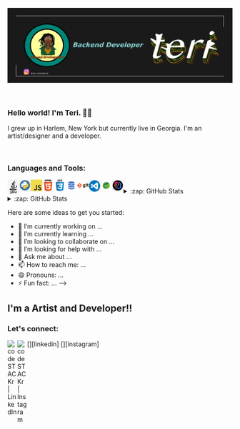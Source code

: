 ![](banner.png)

<br>

### Hello world! I'm Teri. 👋🏿

I grew up in Harlem, New York but currently live in Georgia. I'm an artist/designer and a developer.

<br>

### Languages and Tools:

<img align="left" alt="Java" width="26px" src="images/java.png" />
<img align="left" alt="Python" width="26px" src="images/python.png" />
<img align="left" alt="JavaScript" width="26px" src="images/js.png" />
<img align="left" alt="HTML5" width="26px" src="images/html.png" />
<img align="left" alt="CSS3" width="26px" src="images/css.png" />
<img align="left" alt="SQL" width="26px" src="images/sql.png" />
<img align="left" alt="Git" width="26px" src="images/git.png" />
<img align="left" alt="Visual Studio Code" width="26px" src="images/vscode.png" />
<img align="left" alt="Spring" width="26px" src="images/spring.png" />
<img align="left" alt="Intelliji" width="26px" src="images/intelliji.png" />

<br />
<details>
  <summary>:zap: GitHub Stats</summary>
  [![GitHub stats](https://github-readme-stats.vercel.app/api?username=artreimagined)](https://github.com/anuraghazra/github-readme-stats)

</details>
<details>
<summary>:zap: GitHub Stats</summary>
<a href="https://github-readme-stats.vercel.app/api?username=artreimagined"></a>
</details>

Here are some ideas to get you started:

- 🔭 I’m currently working on ...
- 🌱 I’m currently learning ...
- 👯 I’m looking to collaborate on ...
- 🤔 I’m looking for help with ...
- 💬 Ask me about ...
- 📫 How to reach me: ...
- 😄 Pronouns: ...
- ⚡ Fun fact: ...
  -->

## I'm a Artist and Developer!!

### Let's connect:

[<img align="left" alt="codeSTACKr | LinkedIn" width="22px" src="https://cdn.jsdelivr.net/npm/simple-icons@v3/icons/linkedin.svg" />][linkedin]
[<img align="left" alt="codeSTACKr | Instagram" width="22px" src="https://cdn.jsdelivr.net/npm/simple-icons@v3/icons/instagram.svg" />][instagram]

<br />
<br />

